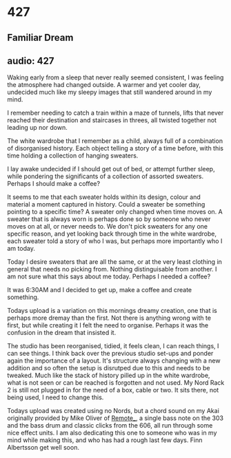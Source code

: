 # 427
## Familiar Dream
audio: 427
---

Waking early from a sleep that never really seemed consistent, I was feeling the atmosphere had changed outside. A warmer and yet cooler day, undecided much like my sleepy images that still wandered around in my mind.

I remember needing to catch a train within a maze of tunnels, lifts that never reached their destination and staircases in threes, all twisted together not leading up nor down.

The white wardrobe that I remember as a child, always full of a combination of disorganised history. Each object telling a story of a time before, with this time holding a collection of hanging sweaters.

I lay awake undecided if I should get out of bed, or attempt further sleep, while pondering the significants of a collection of assorted sweaters. Perhaps I should make a coffee? 

It seems to me that each sweater holds within its design, colour and material a moment captured in history. Could a sweater be something pointing to a specific time? A sweater only changed when time moves on. A sweater that is always worn is perhaps done so by someone who never moves on at all, or never needs to. We don't pick sweaters for any one specific reason, and yet looking back through time in the white wardrobe, each sweater told a story of who I was, but perhaps more importantly who I am today.

Today I desire sweaters that are all the same, or at the very least clothing in general that needs no picking from. Nothing distinguisable from another. I am not sure what this says about me today. Perhaps I needed a coffee?

It was 6:30AM and I decided to get up, make a coffee and create something.

Todays upload is a variation on this mornings dreamy creation, one that is perhaps more dremay than the first. Not there is anything wrong with te first, but while creating it I felt the need to organise. Perhaps it was the confusion in the dream that insisted it. 

The studio has been reorganised, tidied, it feels clean, I can reach things, I can see things. I think back over the previous studio set-ups and ponder again the importance of a layout. It's structure always changing with a new addition and so often the setup is disrutped due to this and needs to be tweaked. Much like the stack of history pilled up in the white wardrobe, what is not seen or can be reached is forgotten and not used. My Nord Rack 2 is still not plugged in for the need of a box, cable or two. It sits there, not being used, I need to change this.

Todays upload was created using no Nords, but a chord sound on my Akai originally provided by Mike Oliver of <a href="https://soundcloud.com/remote-2" target="_blank">Remote_</a>, a single bass note on the 303 and the bass drum and classic clicks from the 606, all run through some nice effect units. I am also dedicating this one to someone who was in my mind while making this, and who has had a rough last few days. Finn Albertsson get well soon.